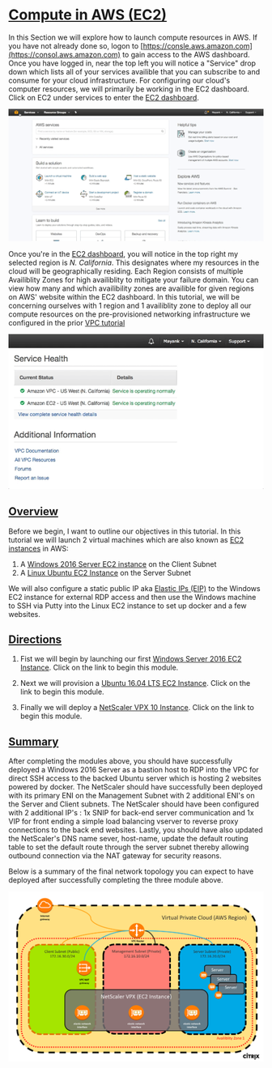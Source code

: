 # [Compute in AWS (EC2)](#EC2) #

In this Section we will explore how to launch compute resources in AWS. If you have not already done so, logon to [https://consle.aws.amazon.com](https://consol.aws.amazon.com) to gain access to the AWS dashboard. Once you have logged in, near the top left you will notice a "Service" drop down which lists all of your services availible that you can subscribe to and consume for your cloud infrastructure. For configuring our cloud's computer resources, we will primarily be working in the EC2 dashboard. Click on EC2 under services to enter the [EC2 dashboard](https://console.aws.amazon.com/ec2/). 

![AWS Dashboard Services](images/AWS-EC2-Dashboard.gif)

Once you're in the [EC2 dashboard](https://console.aws.amazon.com/ec2/), you will notice in the top right my selected region is *N. California*. This designates where my resources in the cloud will be geographically residing. Each Region consists of multiple Availiblity Zones for high availiblity to mitigate your failure domain. You can view how many and which availibility zones are availible for given regions on AWS' website within the EC2 dashboard. In this tutorial, we will be concerning ourselves with 1 region and 1 availiblity zone to deploy all our compute resources  on the pre-provisioned networking infrastructure we configured in the prior [VPC tutorial](../VPC/)

![AWS Regions and Availibility Zones](images/AWS-AZ.gif)

##  [Overview](#EC2-Overview) ##
Before we begin, I want to outline our objectives in this tutorial. In this tutorial we will launch 2 virtual machines which are also known as [EC2 instances](https://aws.amazon.com/ec2/details/) in AWS:
  
  1. A [Windows 2016 Server EC2 instance](https://aws.amazon.com/marketplace/pp/B01M7SJEU7?ref=cns_srchrow) on the Client Subnet
  2. A [Linux Ubuntu EC2 Instance](https://aws.amazon.com/marketplace/pp/B01JBL2M0O?qid=1493848518901&sr=0-1&ref_=srh_res_product_title) on the Server Subnet

We will also configure a static public IP aka [Elastic IPs (EIP)](http://docs.aws.amazon.com/AWSEC2/latest/UserGuide/elastic-ip-addresses-eip.html) to the Windows EC2 instance for external RDP access and then use the Windows machine to SSH via Putty into the Linux EC2 instance to set up docker and a few websites.

## [Directions](/Windows-EC2/README.md#EC2-Windows) ##
1. Fist we will begin by launching our first [Windows Server 2016 EC2 Instance](Windows-EC2/README.md#EC2-Windows). Click on the link to begin this module.

2. Next we will provision a [Ubuntu 16.04 LTS EC2 Instance](Ubuntu-EC2/README.md#Linux-EC2). Click on the link to begin this module.

3. Finally we will deploy a [NetScaler VPX 10 Instance](Deploy-NS/README.md). Click on the link to begin this module.


## [Summary](#EC2-Summary) ##

After completing the modules above, you should have successfully deployed a Windows 2016 Server as a bastion host to RDP into the VPC for direct SSH access to the backed Ubuntu server which is hosting 2 websites powered by docker. The NetScaler should have successfully been deployed with its primary ENI on the Management Subnet with 2 additional ENI's on the Server and Client subnets. The NetScaler should have been configured with 2 additional IP's : 1x SNIP for back-end server communication and 1x VIP for front ending a simple load balancing vserver to reverse proxy connections to the back end websites. Lastly, you should have also updated the NetScaler's DNS name sever, host-name, update the default routing table to set the default route through the server subnet thereby allowing outbound connection via the NAT gateway for security reasons. 

Below is a summary of the final network topology you can expect to have deployed after successfully completing the three module above. 

![Final VPC Topology](./Deploy-NS/images/AWS-EC2-final-NS-topology.png)
	
 


